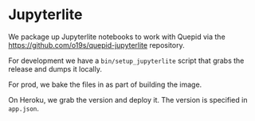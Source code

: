 # Jupyterlite

We package up Jupyterlite notebooks to work with Quepid via the https://github.com/o19s/quepid-jupyterlite repository.

For development we have a `bin/setup_jupyterlite` script that grabs the release and dumps it locally.   

For prod, we bake the files in as part of building the image.

On Heroku, we grab the version and deploy it.   The version is specified in `app.json`.
